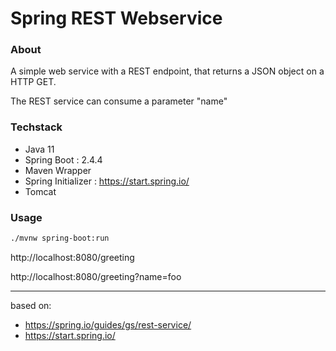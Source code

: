 # Spring REST Webservice

### About
A simple web service with a REST endpoint, that returns a JSON object on a HTTP GET.

The REST service can consume a parameter "name"

### Techstack
* Java 11
* Spring Boot : 2.4.4
* Maven Wrapper
* Spring Initializer : https://start.spring.io/
* Tomcat

### Usage
```sh
./mvnw spring-boot:run
```


http://localhost:8080/greeting

http://localhost:8080/greeting?name=foo

---

based on:

* https://spring.io/guides/gs/rest-service/
* https://start.spring.io/